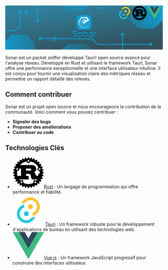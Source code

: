 ![Sonar Team Banner](https://github.com/Sonar-team/.github/blob/main/profile/Frame%201(3).png)

Sonar est un packet sniffer développé Tauri! open source avancé pour l'analyse réseau. Développé en Rust et utilisant le framework Tauri, Sonar offre une performance exceptionnelle et une interface utilisateur intuitive. Il est conçu pour fournir une visualisation claire des métriques réseau et permettre un rapport détaillé des relevés.

## Comment contribuer

Sonar est un projet open source et nous encourageons la contribution de la communauté. Voici comment vous pouvez contribuer :
- **Signaler des bugs**
- **Proposer des améliorations**
- **Contribuer au code**

## Technologies Clés

- ![Logo Rust](https://github.com/Sonar-team/.github/blob/main/profile/image%203.png)[Rust](https://www.rust-lang.org/fr) : Un langage de programmation qui offre performance et fiabilité.
- ![Logo Tauri](https://github.com/Sonar-team/.github/blob/main/profile/image%2010.png)
 [Tauri](https://tauri.app/) : Un framework robuste pour le développement d'applications de bureau en utilisant des technologies web.
- ![Logo Vue](https://github.com/Sonar-team/.github/blob/main/profile/image%209.png)[Vue.js](https://vuejs.org/) : Un framework JavaScript progressif pour construire des interfaces utilisateur.

